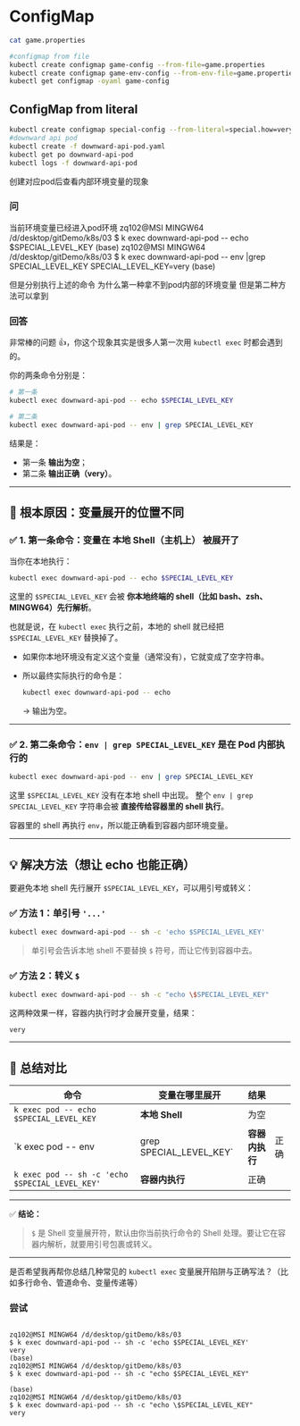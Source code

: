 # ConfigMap

```sh
cat game.properties

#configmap from file
kubectl create configmap game-config --from-file=game.properties
kubectl create configmap game-env-config --from-env-file=game.properties
kubectl get configmap -oyaml game-config
```

## ConfigMap from literal

```sh
kubectl create configmap special-config --from-literal=special.how=very --from-literal=special.type=charm
#downward api pod
kubectl create -f downward-api-pod.yaml
kubectl get po downward-api-pod
kubectl logs -f downward-api-pod
```

创建对应pod后查看内部环境变量的现象


### 问
当前环境变量已经进入pod环境 zq102@MSI MINGW64 /d/desktop/gitDemo/k8s/03 $ k exec downward-api-pod -- echo $SPECIAL_LEVEL_KEY (base) zq102@MSI MINGW64 /d/desktop/gitDemo/k8s/03 $ k exec downward-api-pod -- env |grep SPECIAL_LEVEL_KEY SPECIAL_LEVEL_KEY=very (base) 

但是分别执行上述的命令 为什么第一种拿不到pod内部的环境变量 但是第二种方法可以拿到

### 回答
非常棒的问题 👍，你这个现象其实是很多人第一次用 `kubectl exec` 时都会遇到的。

你的两条命令分别是：

```bash
# 第一条
kubectl exec downward-api-pod -- echo $SPECIAL_LEVEL_KEY

# 第二条
kubectl exec downward-api-pod -- env | grep SPECIAL_LEVEL_KEY
```

结果是：

* 第一条 **输出为空**；
* 第二条 **输出正确（very）**。

---

## 🌟 根本原因：变量展开的位置不同

### ✅ 1. 第一条命令：变量在 **本地 Shell（主机上）** 被展开了

当你在本地执行：

```bash
kubectl exec downward-api-pod -- echo $SPECIAL_LEVEL_KEY
```

这里的 `$SPECIAL_LEVEL_KEY` 会被 **你本地终端的 shell（比如 bash、zsh、MINGW64）先行解析**。

也就是说，在 `kubectl exec` 执行之前，本地的 shell 就已经把 `$SPECIAL_LEVEL_KEY` 替换掉了。

* 如果你本地环境没有定义这个变量（通常没有），它就变成了空字符串。
* 所以最终实际执行的命令是：

  ```bash
  kubectl exec downward-api-pod -- echo
  ```

  → 输出为空。

---

### ✅ 2. 第二条命令：`env | grep SPECIAL_LEVEL_KEY` 是在 Pod 内部执行的

```bash
kubectl exec downward-api-pod -- env | grep SPECIAL_LEVEL_KEY
```

这里 `$SPECIAL_LEVEL_KEY` 没有在本地 shell 中出现。
整个 `env | grep SPECIAL_LEVEL_KEY` 字符串会被 **直接传给容器里的 shell 执行**。

容器里的 shell 再执行 `env`，所以能正确看到容器内部环境变量。

---

## 💡 解决方法（想让 echo 也能正确）

要避免本地 shell 先行展开 `$SPECIAL_LEVEL_KEY`，可以用引号或转义：

### ✅ 方法 1：单引号 `'...'`

```bash
kubectl exec downward-api-pod -- sh -c 'echo $SPECIAL_LEVEL_KEY'
```

> 单引号会告诉本地 shell 不要替换 `$` 符号，而让它传到容器中去。

### ✅ 方法 2：转义 `$`

```bash
kubectl exec downward-api-pod -- sh -c "echo \$SPECIAL_LEVEL_KEY"
```

这两种效果一样，容器内执行时才会展开变量，结果：

```
very
```

---

## 🧠 总结对比

| 命令                                              | 变量在哪里展开                 | 结果        |    |
| ----------------------------------------------- | ----------------------- | --------- | -- |
| `k exec pod -- echo $SPECIAL_LEVEL_KEY`         | **本地 Shell**            | 为空        |    |
| `k exec pod -- env                              | grep SPECIAL_LEVEL_KEY` | **容器内执行** | 正确 |
| `k exec pod -- sh -c 'echo $SPECIAL_LEVEL_KEY'` | **容器内执行**               | 正确        |    |

---

✅ **结论：**

> `$` 是 Shell 变量展开符，默认由你当前执行命令的 Shell 处理。要让它在容器内解析，就要用引号包裹或转义。

---

是否希望我再帮你总结几种常见的 `kubectl exec` 变量展开陷阱与正确写法？（比如多行命令、管道命令、变量传递等）

### 尝试

```

zq102@MSI MINGW64 /d/desktop/gitDemo/k8s/03
$ k exec downward-api-pod -- sh -c 'echo $SPECIAL_LEVEL_KEY'
very
(base) 
zq102@MSI MINGW64 /d/desktop/gitDemo/k8s/03
$ k exec downward-api-pod -- sh -c "echo $SPECIAL_LEVEL_KEY"

(base) 
zq102@MSI MINGW64 /d/desktop/gitDemo/k8s/03
$ k exec downward-api-pod -- sh -c "echo \$SPECIAL_LEVEL_KEY"
very
```